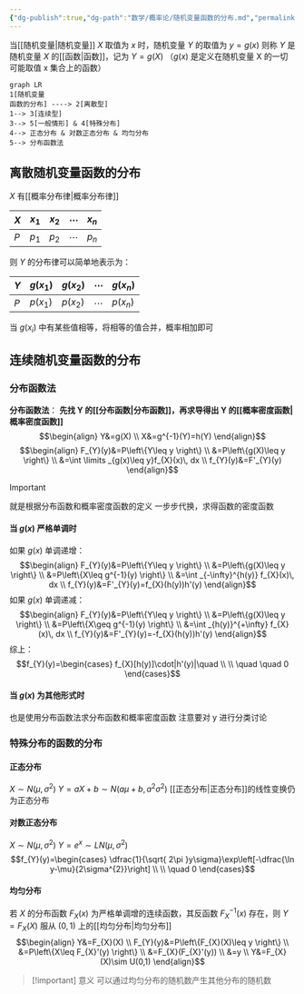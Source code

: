 ```yaml
---
{"dg-publish":true,"dg-path":"数学/概率论/随机变量函数的分布.md","permalink":"/数学/概率论/随机变量函数的分布/","dgPassFrontmatter":true,"noteIcon":"","created":"2024-04-16T13:01:27.493+08:00","updated":"2024-05-07T11:03:54.710+08:00"}
---
```



当[[随机变量\|随机变量]] $X$ 取值为 $x$ 时，随机变量 $Y$ 的取值为 $y=g(x)$
则称 $Y$ 是随机变量 $X$ 的[[函数\|函数]]，记为  $Y=g(X)$
（$g(x)$ 是定义在随机变量 X 的一切可能取值 x 集合上的函数）

```mermaid
graph LR
1[随机变量
函数的分布] ----> 2[离散型]
1--> 3[连续型]
3--> 5[一般情形] & 4[特殊分布]
4--> 正态分布 & 对数正态分布 & 均匀分布
5--> 分布函数法
```
## 离散随机变量函数的分布
$X$ 有[[概率分布律\|概率分布律]]

| $X$ | $x_{1}$ | $x_{2}$ | $\cdots$ | $x_{n}$ |
| --- | ------- | ------- | -------- | ------- |
| $P$ | $p_{1}$ | $p_{2}$ | $\cdots$ | $p_{n}$ |
则 $Y$ 的分布律可以简单地表示为：

| $Y$ | $g(x_{1})$ | $g(x_{2})$ | $\cdots$ | $g(x_{n})$ |
| --- | ---------- | ---------- | -------- | ---------- |
| $P$ | $p(x_{1})$ | $p(x_{2})$ | $\cdots$ | $p(x_{n})$ |
当 $g(x_{i})$ 中有某些值相等，将相等的值合并，概率相加即可
## 连续随机变量函数的分布
### 分布函数法
**分布函数法**：
**先找 Y 的[[分布函数\|分布函数]]，再求导得出 Y 的[[概率密度函数\|概率密度函数]]**
$$\begin{align}
Y&=g(X) \\
X&=g^{-1}(Y)=h(Y) 
\end{align}$$
$$\begin{align} 
F_{Y}(y)&=P\left\{Y\leq y \right\} \\
&=P\left\{g(X)\leq y \right\} \\
&=\int  \limits _{g(x)\leq y}f_{X}(x)\, dx \\
f_{Y}(y)&=F'_{Y}(y) 
\end{align}$$
>[!important] 
>就是根据分布函数和概率密度函数的定义
>一步步代换，求得函数的密度函数
#### 当 $g(x)$ 严格单调时
如果 $g(x)$ 单调递增：
$$\begin{align} 
F_{Y}(y)&=P\left\{Y\leq y \right\} \\
&=P\left\{g(X)\leq y \right\} \\
&=P\left\{X\leq g^{-1}(y) \right\} \\
&=\int _{-\infty}^{h(y)} f_{X}(x)\, dx   \\
f_{Y}(y)&=F'_{Y}(y)=f_{X}(h(y))h'(y)
\end{align}$$
如果 $g(x)$ 单调递减：
$$\begin{align} 
F_{Y}(y)&=P\left\{Y\leq y \right\} \\
&=P\left\{g(X)\leq y \right\} \\
&=P\left\{X\geq g^{-1}(y) \right\} \\
&=\int _{h(y)}^{+\infty} f_{X}(x)\, dx   \\
f_{Y}(y)&=F'_{Y}(y)=-f_{X}(h(y))h'(y)
\end{align}$$
综上：
$$f_{Y}(y)=\begin{cases}
f_{X}[h(y)]\cdot|h'(y)|\quad  \\ \\
\quad \quad 0
\end{cases}$$

#### 当 $g(x)$ 为其他形式时
也是使用分布函数法求分布函数和概率密度函数
注意要对 y 进行分类讨论

### 特殊分布的函数的分布
#### 正态分布
$X  \sim N(\mu,\sigma^{2})$
$Y=aX+b \sim N(a\mu+b,a^{2}\sigma^{2})$
[[正态分布\|正态分布]]的线性变换仍为正态分布

#### 对数正态分布
$X\sim N(\mu,\sigma^{2})$
$Y=e^{ x }\sim LN(\mu,\sigma^{2})$
$$f_{Y}(y)=\begin{cases}
 \dfrac{1}{\sqrt{ 2\pi }y\sigma}\exp\left[-\dfrac{\ln y-\mu}{2\sigma^{2}}\right] \\
 \\
\quad 0
\end{cases}$$
#### 均匀分布
若 $X$ 的分布函数 $F_{X}(x)$ 为严格单调增的连续函数，其反函数 $F_{X}^{-1}(x)$ 存在，则 $Y=F_{X}(X)$ 服从 $(0,1)$ 上的[[均匀分布\|均匀分布]]
$$\begin{align}
Y&=F_{X}(X) \\
F_{Y}(y)&=P\left\{F_{X}(X)\leq y \right\} \\
&=P\left\{X\leq F_{X}'(y) \right\} \\
&=F_{X}(F_{X}'(y)) \\
&=y \\
Y&=F_{X}(X)\sim U(0,1)
\end{align}$$
>[!important] 意义
>可以通过均匀分布的随机数产生其他分布的随机数



